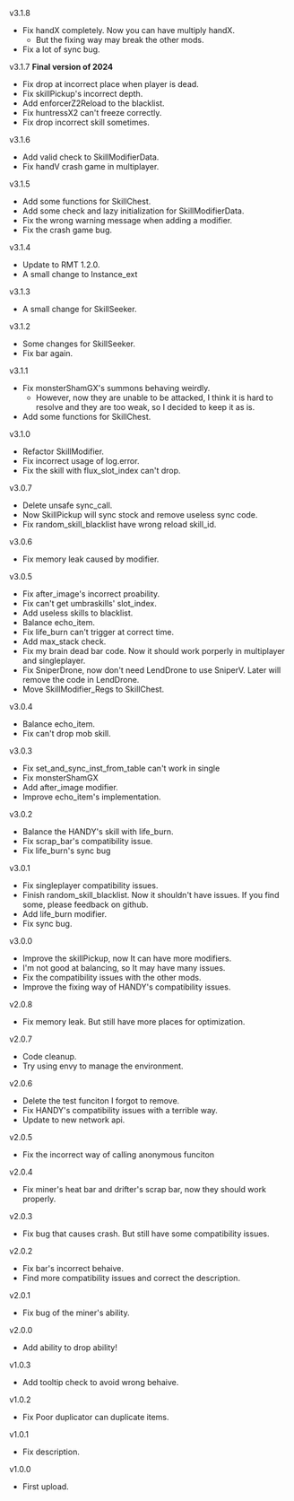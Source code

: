 v3.1.8
* Fix handX completely. Now you can have multiply handX.
    * But the fixing way may break the other mods.
* Fix a lot of sync bug. 

v3.1.7 **Final version of 2024**
* Fix drop at incorrect place when player is dead.
* Fix skillPickup's incorrect depth.
* Add enforcerZ2Reload to the blacklist.
* Fix huntressX2 can't freeze correctly.
* Fix drop incorrect skill sometimes.

v3.1.6
* Add valid check to SkillModifierData.
* Fix handV crash game in multiplayer.

v3.1.5
* Add some functions for SkillChest.
* Add some check and lazy initialization for SkillModifierData.
* Fix the wrong warning message when adding a modifier.
* Fix the crash game bug.

v3.1.4
* Update to RMT 1.2.0.
* A small change to Instance_ext

v3.1.3
* A small change for SkillSeeker.

v3.1.2
* Some changes for SkillSeeker.
* Fix bar again.

v3.1.1
* Fix monsterShamGX's summons behaving weirdly. 
    * However, now they are unable to be attacked, I think it is hard to resolve and they are too weak, so I decided to keep it as is.
* Add some functions for SkillChest.

v3.1.0
* Refactor SkillModifier.
* Fix incorrect usage of log.error.
* Fix the skill with flux_slot_index can't drop.

v3.0.7
* Delete unsafe sync_call.
* Now SkillPickup will sync stock and remove useless sync code.
* Fix random_skill_blacklist have wrong reload skill_id.

v3.0.6
* Fix memory leak caused by modifier.

v3.0.5
* Fix after_image's incorrect proability.
* Fix can't get umbraskills' slot_index.
* Add useless skills to blacklist.
* Balance echo_item.
* Fix life_burn can't trigger at correct time.
* Add max_stack check.
* Fix my brain dead bar code. Now it should work porperly in multiplayer and singleplayer.
* Fix SniperDrone, now don't need LendDrone to use SniperV. Later will remove the code in LendDrone.
* Move SkillModifier_Regs to SkillChest.

v3.0.4
* Balance echo_item.
* Fix can't drop mob skill.

v3.0.3
* Fix set_and_sync_inst_from_table can't work in single
* Fix monsterShamGX
* Add after_image modifier.
* Improve echo_item's implementation.

v3.0.2
* Balance the HANDY's skill with life_burn.
* Fix scrap_bar's compatibility issue.
* Fix life_burn's sync bug

v3.0.1
* Fix singleplayer compatibility issues.
* Finish random_skill_blacklist. Now it shouldn't have issues. If you find some, please feedback on github.
* Add life_burn modifier.
* Fix sync bug.

v3.0.0
* Improve the skillPickup, now It can have more modifiers.
* I'm not good at balancing, so It may have many issues.
* Fix the compatibility issues with the other mods.
* Improve the fixing way of HANDY's compatibility issues.

v2.0.8
* Fix memory leak. But still have more places for optimization.

v2.0.7
* Code cleanup.
* Try using envy to manage the environment.

v2.0.6
* Delete the test funciton I forgot to remove.
* Fix HANDY's compatibility issues with a terrible way.
* Update to new network api.

v2.0.5
* Fix the incorrect way of calling anonymous funciton

v2.0.4
* Fix miner's heat bar and drifter's scrap bar, now they should work properly.

v2.0.3
* Fix bug that causes crash. But still have some compatibility issues.

v2.0.2
* Fix bar's incorrect behaive.
* Find more compatibility issues and correct the description.

v2.0.1
* Fix bug of the miner's ability.

v2.0.0
* Add ability to drop ability!

v1.0.3
* Add tooltip check to avoid wrong behaive.

v1.0.2
* Fix Poor duplicator can duplicate items.

v1.0.1
* Fix description.

v1.0.0
* First upload.